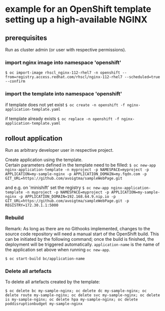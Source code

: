 # example for an OpenShift template setting up a high-available NGINX

## prerequisites

Run as cluster admin (or user with respective permissions).

### import nginx image into namespace 'openshift'
``$ oc import-image rhscl_nginx-112-rhel7 -n openshift --from=registry.access.redhat.com/rhscl/nginx-112-rhel7 --scheduled=true --confirm``

### import the template into namespace 'openshift'
if template does not yet exist
``$ oc create -n openshift -f nginx-application-template.yaml``

if template already exists
``$ oc replace -n openshift -f nginx-application-template.yaml``

## rollout application

Run as arbitrary developer user in respective project.

Create application using the template.  
Certain parameters defined in the template need to be filled:
``$ oc new-app nginx-application-template -n myproject -p NAMESPACE=myproject -p APPLICATION=my-sample-nginx -p APPLICATION_DOMAIN=my.fqdn.com -p GIT_URL=https://github.com/avoigtma/sampleWebPage.git``  

and e.g. on 'minishift' set the registry
``$ oc new-app nginx-application-template -n myproject -p NAMESPACE=myproject -p APPLICATION=my-sample-nginx -p APPLICATION_DOMAIN=192.168.64.9.nip.io -p GIT_URL=https://github.com/avoigtma/sampleWebPage.git -p REGISTRY=172.30.1.1:5000``  

### Rebuild
Remark:
As long as there are no Githooks implemented, changes to the source code repository will need a manual start of the OpenShift build. This can be initiated by the following command; once the build is finished, the deployment will be triggered automatically. ``application-name`` is the name of the application set above when running ``oc new-app``.

``$ oc start-build bc/application-name``  

### Delete all artefacts
To delete all artefacts created by the template:  

``$ oc delete bc my-sample-nginx; oc delete dc my-sample-nginx; oc delete route my-sample-nginx; oc delete svc my-sample-nginx; oc delete is my-sample-nginx; oc delete hpa my-sample-nginx; oc delete poddisruptionbudget my-sample-nginx``  


